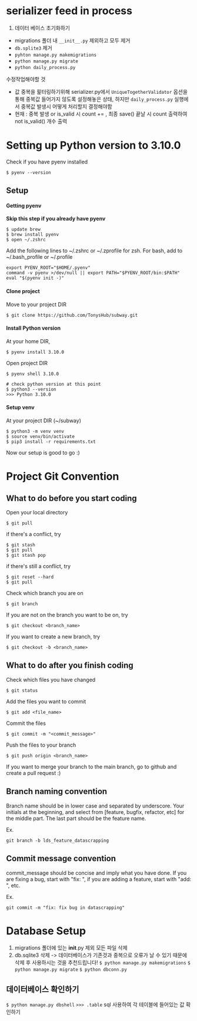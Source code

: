 # serializer feed in process
1. 데이터 베이스 초기화하기
- migrations 폴더 내 ```__init__.py``` 제외하고 모두 제거
- ```db.splite3``` 제거
- ```pyhton manage.py makemigrations```
- ```python manage.py migrate```
- ```python daily_process.py```

수정작업해야할 것
- 값 중복을 핉터링하기위해 serializer.py에서 ```UniqueTogetherValidator``` 옵션을 통해 중복값 들어가지 않도록 설정해놓은 상태, 하지만 ```daily_process.py``` 실행에서 중복값 발생시 어떻게 처리할지 결정해야함
- 현재 : 중복 발생 or is_valid 시  count += , 최종 save() 끝날 시  count 출력하여 not is_valid() 개수 출력



# Setting up Python version to 3.10.0

Check if you have pyenv installed
```
$ pyenv --version
```


## Setup
#### Getting pyenv

**Skip this step if you already have pyenv**

```
$ update brew
$ brew install pyenv
$ open ~/.zshrc
```

Add the following lines to ~/.zshrc or ~/.zprofile for zsh.
For bash, add to ~/.bash_profile or ~/.profile

```
export PYENV_ROOT="$HOME/.pyenv"
command -v pyenv >/dev/null || export PATH="$PYENV_ROOT/bin:$PATH"
eval "$(pyenv init -)"
```
#### Clone project
Move to your project DIR
```
$ git clone https://github.com/TonysHub/subway.git
```



#### Install Python version


At your home DIR,
```
$ pyenv install 3.10.0
```
Open project DIR
```
$ pyenv shell 3.10.0

# check python version at this point
$ python3 --version
>>> Python 3.10.0
```

#### Setup venv
At your project DIR (~/subway)
```
$ python3 -m venv venv
$ source venv/bin/activate
$ pip3 install -r requirements.txt
```

Now our setup is good to go :)

# Project Git Convention
## What to do before you start coding
Open your local directory
```
$ git pull
```
if there's a conflict, try
```
$ git stash
$ git pull
$ git stash pop
```
if there's still a conflict, try
```
$ git reset --hard
$ git pull
```
Check which branch you are on
```
$ git branch
```
If you are not on the branch you want to be on, try
```
$ git checkout <branch_name>
```
If you want to create a new branch, try
```
$ git checkout -b <branch_name>
```

## What to do after you finish coding
Check which files you have changed
```
$ git status
```
Add the files you want to commit
```
$ git add <file_name>
```
Commit the files
```
$ git commit -m "<commit_message>"
```
Push the files to your branch
```
$ git push origin <branch_name>
```
If you want to merge your branch to the main branch, go to github and create a pull request :)

## Branch naming convention
Branch name should be in lower case and separated by underscore. Your initials at the beginning, and select from [feature, bugfix, refactor, etc] for the middle part. The last part should be the feature name.

Ex. 
```
git branch -b lds_feature_datascrapping
```

## Commit message convention
commit_message should be concise and imply what you have done. If you are fixing a bug, start with "fix: ", if you are adding a feature, start with "add: ", etc.

Ex.
```
git commit -m "fix: fix bug in datascrapping"
```

# Database Setup

1. migrations 폴더에 있는 __init__.py 제외 모든 파일 삭제
2. db.sqlite3 삭제
-> 데이터베이스가 기존것과 중복으로 오류가 날 수 있기 때문에 삭제 후 사용하시는 것을 추천드립니다!
`$ python manage.py makemigrations`
`$ python manage.py migrate`
`$ python dbconn.py`

## 데이터베이스 확인하기

`$ python manage.py dbshell`
`>>> .table`
sql 사용하여 각 테이블에 들어있는 값 확인하기


